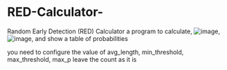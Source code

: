 # RED-Calculator-
Random Early Detection (RED) Calculator
a program to calculate,
![image](https://user-images.githubusercontent.com/75926858/209519164-63b557b4-7be9-49f5-95c2-849e75357b4e.png),
![image](https://user-images.githubusercontent.com/75926858/209519192-ed76406e-e02b-45bf-b5fe-340f968344b6.png),
and show a table of probabilities

you need to configure the value of avg_length, min_threshold, max_threshold, max_p
leave the count as it is
